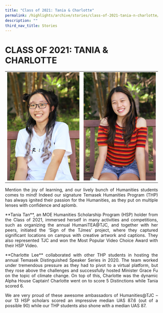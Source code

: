```yaml
---
title: "Class of 2021: Tania & Charlotte"
permalink: /highlights/archive/stories/class-of-2021-tania-n-charlotte/
description: ""
third_nav_title: Stories
---
```

# CLASS OF 2021: TANIA & CHARLOTTE

|   |   |
|---|---|
|  ![](/images/Archive/Stories/Tania%20Tan.jpeg) |  ![](/images/Archive/Stories/Charlotte%20Lee.jpeg) |

<p style="text-align: justify;">Mention the joy of learning, and our lively bunch of Humanities students comes to mind! Indeed our signature Temasek Humanities Program (THP) has always ignited their passion for the Humanities, as they put on multiple lenses with confidence and aplomb.</p>  

<p style="text-align: justify;">**Tania Tan**, an MOE Humanities Scholarship Program (HSP) holder from the Class of 2021, immersed herself in many activities and competitions, such as organizing the annual HumaniTEA@TJC, and together with her peers, initiated the ‘Sign of the TJmes’ project, where they captured significant locations on campus with creative artwork and captions. They also represented TJC and won the Most Popular Video Choice Award with their HSP Video.</p> 

<p style="text-align: justify;">**Charlotte Lee** collaborated with other THP students in hosting the annual Temasek Distinguished Speaker Series in 2020. The team worked under tremendous pressure as they had to pivot to a virtual platform, but they rose above the challenges and successfully hosted Minister Grace Fu on the topic of climate change. On top of this, Charlotte was the dynamic Alpha House Captain! Charlotte went on to score 5 Distinctions while Tania scored 6.</p>  

<p style="text-align: justify;">We are very proud of these awesome ambassadors of Humanities@TJC – our 13 HSP scholars scored an impressive median UAS 87.6 (out of a possible 90) while our THP students also shone with a median UAS 87.</p>